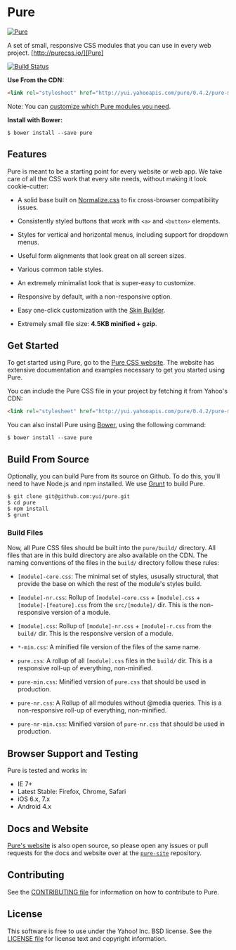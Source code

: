 Pure
====

[![Pure](http://f.cl.ly/items/2y0M0E2Q3a2H0z1N1Y19/pure-banner.png)][Pure]

A set of small, responsive CSS modules that you can use in every web project.
[http://purecss.io/][Pure]

[![Build Status](https://travis-ci.org/yui/pure.png?branch=master)][Build Status]

**Use From the CDN:**

```html
<link rel="stylesheet" href="http://yui.yahooapis.com/pure/0.4.2/pure-min.css">
```

Note: You can [customize which Pure modules you need][customize].

**Install with Bower:**

```shell
$ bower install --save pure
```


[Pure]: http://purecss.io/
[Bower]: http://bower.io/
[Build Status]: https://travis-ci.org/yui/pure
[customize]: http://purecss.io/customize/


Features
--------

Pure is meant to be a starting point for every website or web app. We take care
of all the CSS work that every site needs, without making it look cookie-cutter:

* A solid base built on [Normalize.css][] to fix cross-browser compatibility
  issues.

* Consistently styled buttons that work with `<a>` and `<button>` elements.

* Styles for vertical and horizontal menus, including support for dropdown
  menus.

* Useful form alignments that look great on all screen sizes.

* Various common table styles.

* An extremely minimalist look that is super-easy to customize.

* Responsive by default, with a non-responsive option.

* Easy one-click customization with the [Skin Builder][].

* Extremely small file size: **4.5KB minified + gzip**.


[Normalize.css]: http://necolas.github.io/normalize.css/
[Skin Builder]: http://yui.github.io/skinbuilder/?mode=pure


Get Started
-----------

To get started using Pure, go to the [Pure CSS website][Pure]. The website has
extensive documentation and examples necessary to get you started using Pure.

You can include the Pure CSS file in your project by fetching it from Yahoo's
CDN:

```html
<link rel="stylesheet" href="http://yui.yahooapis.com/pure/0.4.2/pure-min.css">
```

You can also install Pure using [Bower][], using the following command:

```shell
$ bower install --save pure
```


Build From Source
-----------------

Optionally, you can build Pure from its source on Github. To do this, you'll
need to have Node.js and npm installed. We use [Grunt][] to build Pure.

```shell
$ git clone git@github.com:yui/pure.git
$ cd pure
$ npm install
$ grunt
```

### Build Files

Now, all Pure CSS files should be built into the `pure/build/` directory. All
files that are in this build directory are also available on the CDN. The naming
conventions of the files in the `build/` directory follow these rules:

* `[module]-core.css`: The minimal set of styles, ususally structural, that
  provide the base on which the rest of the module's styles build.

* `[module]-nr.css`: Rollup of `[module]-core.css` + `[module].css` +
  `[module]-[feature].css` from the `src/[module]/` dir. This is the
  non-responsive version of a module.

* `[module].css`: Rollup of `[module]-nr.css` + `[module]-r.css` from the
  `build/` dir. This is the responsive version of a module.

* `*-min.css`: A minified file version of the files of the same name.

* `pure.css`: A rollup of all `[module].css` files in the `build/` dir. This is
  a responsive roll-up of everything, non-minified.

* `pure-min.css`: Minified version of `pure.css` that should be used in
  production.

* `pure-nr.css`: A Rollup of all modules without @media queries. This is a
  non-responsive roll-up of everything, non-minified.

* `pure-nr-min.css`: Minified version of `pure-nr.css` that should be used in
  production.


[Grunt]: http://gruntjs.com/


Browser Support and Testing
---------------------------

Pure is tested and works in:

* IE 7+
* Latest Stable: Firefox, Chrome, Safari
* iOS 6.x, 7.x
* Android 4.x


Docs and Website
----------------

[Pure's website][Pure] is also open source, so please open any issues or pull
requests for the docs and website over at the [`pure-site`][pure-site]
repository.


[pure-site]: https://github.com/yui/pure-site


Contributing
------------

See the [CONTRIBUTING file][] for information on how to contribute to Pure.


[CONTRIBUTING file]: https://github.com/yui/pure/blob/master/CONTRIBUTING.md


License
-------

This software is free to use under the Yahoo! Inc. BSD license.
See the [LICENSE file][] for license text and copyright information.


[LICENSE file]: https://github.com/yui/pure/blob/master/LICENSE.md
